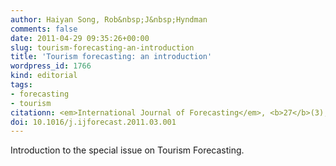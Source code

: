 ```yaml
---
author: Haiyan Song, Rob&nbsp;J&nbsp;Hyndman
comments: false
date: 2011-04-29 09:35:26+00:00
slug: tourism-forecasting-an-introduction
title: 'Tourism forecasting: an introduction'
wordpress_id: 1766
kind: editorial
tags:
- forecasting
- tourism
citationn: <em>International Journal of Forecasting</em>, <b>27</b>(3), 817–821
doi: 10.1016/j.ijforecast.2011.03.001
---
```



Introduction to the special issue on Tourism Forecasting.

